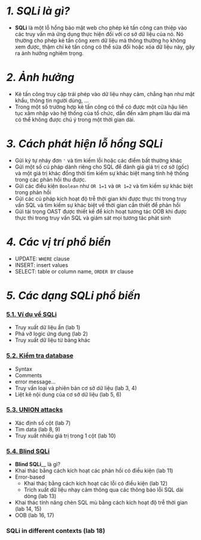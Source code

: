 # **_1. SQLi là gì?_**
- **SQLi** là một lỗ hổng bảo mật web cho phép kẻ tấn công can thiệp vào các truy vấn mà ứng dụng thực hiện đối với cơ sở dữ liệu của nó. Nó thường cho phép kẻ tấn công xem dữ liệu mà thông thường họ không xem được, thậm chí kẻ tấn công có thể sửa đổi hoặc xóa dữ liệu này, gây ra ảnh hưởng nghiêm trọng.
# **_2. Ảnh hưởng_**
- Kẻ tấn công truy cập trái phép vào dữ liệu nhạy cảm, chẳng hạn như mật khẩu, thông tin người dùng, ...
- Trong một số trường hợp kẻ tấn công có thể có được một cửa hậu liên tục xâm nhập vào hệ thống của tổ chức, dẫn đến xâm phạm lâu dài mà có thể không được chú ý trong một thời gian dài.
# **_3. Cách phát hiện lỗ hổng SQLi_**
- Gửi ký tự nháy đơn `'`  và tìm kiếm lỗi hoặc các điểm bất thường khác
- Gửi một số cú pháp dành riêng cho SQL để đánh giá giá trị cơ sở (gốc) và một giá trị khác đồng thời tìm kiếm sự khác biệt mang tính hệ thống trong các phản hồi thu được.
- Gửi các điểu kiện `Boolean` như  `OR 1=1` và `OR 1=2` và tìm kiếm sự khác biệt trong phản hồi
- Gửi các cú pháp kích hoạt độ trễ thời gian khi được thực thi trong truy vấn SQL và tìm kiếm sự khác biệt về thời gian cần thiết để phản hồi
- Gửi tải trọng OAST được thiết kế để kích hoạt tương tác OOB khi được thực thi trong truy vấn SQL và giám sát mọi tương tác phát sinh
# **_4. Các vị trí phổ biến_**
- UPDATE: `WHERE` clause
- INSERT: insert values
- SELECT: table or column name, `ORDER BY` clause
# **_5. Các dạng SQLi phổ biến_**

### [5.1. Ví dụ về SQLi](part1.md)
- Truy xuất dữ liệu ẩn (lab 1)
- Phá vỡ logic ứng dụng (lab 2)
- Truy xuất dữ liệu từ bảng khác
### [5.2. Kiểm tra database](part2.md)
- Syntax
- Comments
- error message...
- Truy vấn loại và phiên bản cơ sở dữ liệu (lab 3, 4)
- Liệt kê nội dung của cơ sở dữ liệu (lab 5, 6)
### [5.3. UNION attacks](part3.md)
- Xác định số cột (lab 7)
- Tìm data (lab 8, 9)
- Truy xuất nhiều giá trị trong 1 cột (lab 10)
### [5.4. Blind SQLi](part4.md)
- **Blind SQLi**__ là gì?
- Khai thác bằng cách kích hoạt các phản hồi có điều kiện (lab 11)
- Error-based
  - Khai thác bằng cách kích hoạt các lỗi có điều kiện (lab 12)
  - Trích xuất dữ liệu nhạy cảm thông qua các thông báo lỗi SQL dài dòng (lab 13)
- Khai thác tính năng chèn SQL mù bằng cách kích hoạt độ trễ thời gian (lab 14, 15)
- OOB (lab 16, 17)
### SQLi in different contexts (lab 18)
